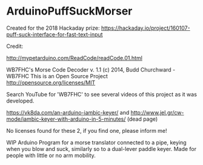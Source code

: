 # ArduinoPuffSuckMorser

Created for the 2018 Hackaday prize:
https://hackaday.io/project/160107-puff-suck-interface-for-fast-text-input

Credit:

http://mypetarduino.com/ReadCode/readCode.01.html

WB7FHC's Morse Code Decoder v. 1.1 (c) 2014, Budd Churchward - WB7FHC This is an Open Source Project http://opensource.org/licenses/MIT

Search YouTube for 'WB7FHC' to see several videos of this project as it was developed.

https://vk8da.com/an-arduino-iambic-keyer/ and http://www.jel.gr/cw-mode/iambic-keyer-with-arduino-in-5-minutes/ (dead page)

No licenses found for these 2, if you find one, please inform me!

WIP Arduino Program for a morse translator connected to a pipe, keying when you blow and suck, similarly so to a dual-lever paddle keyer. Made for people with little or no arm mobility.
